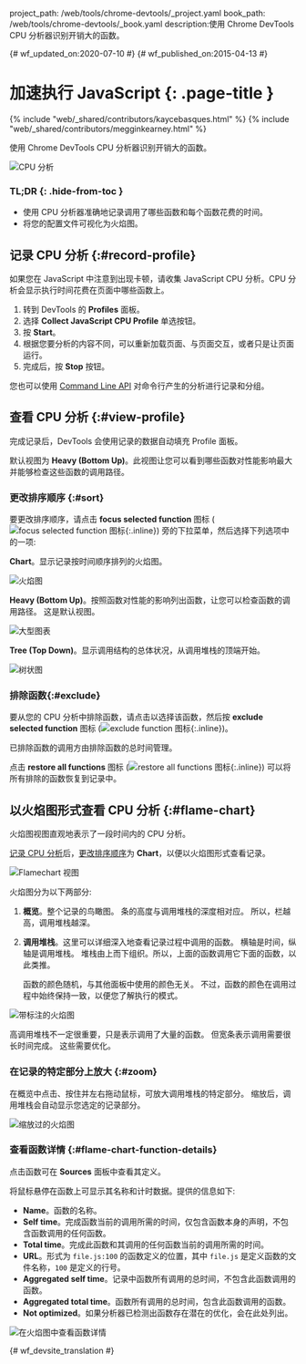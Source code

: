 project_path: /web/tools/chrome-devtools/_project.yaml
book_path: /web/tools/chrome-devtools/_book.yaml
description:使用 Chrome DevTools CPU 分析器识别开销大的函数。

{# wf_updated_on:2020-07-10 #}
{# wf_published_on:2015-04-13 #}

# 加速执行 JavaScript {: .page-title }

{% include "web/_shared/contributors/kaycebasques.html" %}
{% include "web/_shared/contributors/megginkearney.html" %}

使用 Chrome DevTools CPU 分析器识别开销大的函数。


![CPU 分析](imgs/cpu-profile.png)


### TL;DR {: .hide-from-toc }
- 使用 CPU 分析器准确地记录调用了哪些函数和每个函数花费的时间。
- 将您的配置文件可视化为火焰图。


## 记录 CPU 分析 {:#record-profile}

如果您在 JavaScript 中注意到出现卡顿，请收集 JavaScript CPU 分析。CPU 分析会显示执行时间花费在页面中哪些函数上。


1. 转到 DevTools 的 **Profiles** 面板。
2. 选择 **Collect JavaScript CPU Profile** 单选按钮。
3. 按 **Start**。
4. 根据您要分析的内容不同，可以重新加载页面、与页面交互，或者只是让页面运行。
5. 完成后，按 **Stop** 按钮。


您也可以使用 [Command Line API][profile] 对命令行产生的分析进行记录和分组。


[profile]: /web/tools/chrome-devtools/debug/command-line/command-line-reference#profilename-and-profileendname

## 查看 CPU 分析 {:#view-profile}

完成记录后，DevTools 会使用记录的数据自动填充 Profile 面板。


默认视图为 **Heavy (Bottom Up)**。此视图让您可以看到哪些函数对性能影响最大并能够检查这些函数的调用路径。



### 更改排序顺序 {:#sort}

要更改排序顺序，请点击 **focus selected function** 图标 (![focus selected function 图标](imgs/focus.png){:.inline}) 旁的下拉菜单，然后选择下列选项中的一项:




**Chart**。显示记录按时间顺序排列的火焰图。

![火焰图](imgs/flamechart.png)

**Heavy (Bottom Up)**。按照函数对性能的影响列出函数，让您可以检查函数的调用路径。
这是默认视图。

![大型图表](imgs/heavy.png)

**Tree (Top Down)**。显示调用结构的总体状况，从调用堆栈的顶端开始。


![树状图](imgs/tree.png)

### 排除函数{:#exclude}

要从您的 CPU 分析中排除函数，请点击以选择该函数，然后按 **exclude selected function** 图标 (![exclude function 图标](imgs/exclude.png){:.inline})。

已排除函数的调用方由排除函数的总时间管理。


点击 **restore all functions** 图标 (![restore all functions 图标](imgs/restore.png){:.inline}) 可以将所有排除的函数恢复到记录中。



## 以火焰图形式查看 CPU 分析 {:#flame-chart}

火焰图视图直观地表示了一段时间内的 CPU 分析。


[记录 CPU 分析](#record-profile)后，[更改排序顺序](#sort)为 **Chart**，以便以火焰图形式查看记录。


![Flamechart 视图](imgs/flamechart.png)

火焰图分为以下两部分:

1. **概览**。整个记录的鸟瞰图。
   条的高度与调用堆栈的深度相对应。
所以，栏越高，调用堆栈越深。

2. **调用堆栈**。这里可以详细深入地查看记录过程中调用的函数。
横轴是时间，纵轴是调用堆栈。
堆栈由上而下组织。所以，上面的函数调用它下面的函数，以此类推。


   函数的颜色随机，与其他面板中使用的颜色无关。
不过，函数的颜色在调用过程中始终保持一致，以便您了解执行的模式。


![带标注的火焰图](imgs/annotated-cpu-flame.png)

高调用堆栈不一定很重要，只是表示调用了大量的函数。
但宽条表示调用需要很长时间完成。
这些需要优化。

### 在记录的特定部分上放大 {:#zoom}

在概览中点击、按住并左右拖动鼠标，可放大调用堆栈的特定部分。
缩放后，调用堆栈会自动显示您选定的记录部分。


![缩放过的火焰图](imgs/benchmark-zoom.png)

### 查看函数详情 {:#flame-chart-function-details}

点击函数可在 **Sources** 面板中查看其定义。

将鼠标悬停在函数上可显示其名称和计时数据。提供的信息如下:


*  **Name**。函数的名称。
*  **Self time**。完成函数当前的调用所需的时间，仅包含函数本身的声明，不包含函数调用的任何函数。
*  **Total time**。完成此函数和其调用的任何函数当前的调用所需的时间。
*  **URL**。形式为 `file.js:100` 的函数定义的位置，其中 `file.js` 是定义函数的文件名称，`100` 是定义的行号。
*  **Aggregated self time**。记录中函数所有调用的总时间，不包含此函数调用的函数。
*  **Aggregated total time**。函数所有调用的总时间，包含此函数调用的函数。
*  **Not optimized**。如果分析器已检测出函数存在潜在的优化，会在此处列出。


![在火焰图中查看函数详情](imgs/details.png)


{# wf_devsite_translation #}

